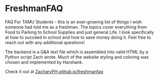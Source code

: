 # FreshmanFAQ
FAQ For TAMU Students - this is an ever-growing list of things I wish someone had told me as a freshman. The topics cover everything from Food to Parking to School Supplies and just general Life. I look specifically at how to succeed in school and how to save money doing it. Feel free to reach out with any additional questions!

The backend is a Q&A text file which is assembled into valid HTML by a Python script Zach wrote. Much of the website styling and coloring was chosen and implemented by Harshank.

Check it out at [ZacharyPH.github.io/freshmanfaq](ZacharyPH.github.io/freshmanfaq)
